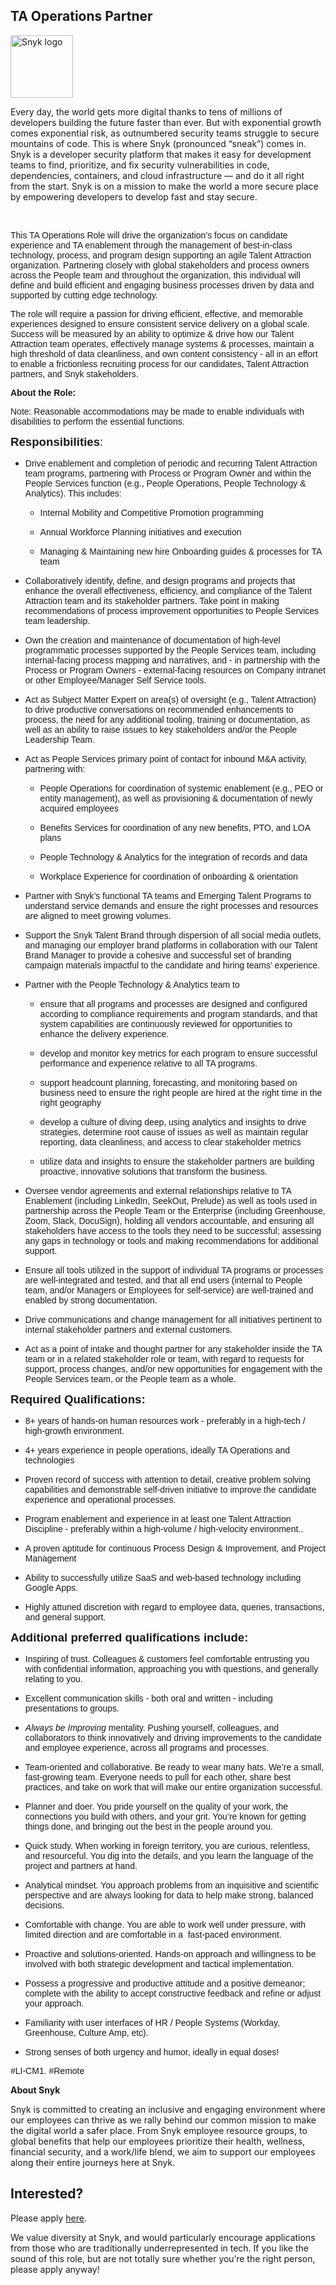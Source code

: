 TA Operations Partner
---

<img src="https://res.cloudinary.com/snyk/image/upload/v1537345894/press-kit/brand/logo-black.png" width="100" alt="Snyk logo" />

<div class="content-intro"><p><span style="font-weight: 400;">Every day, the world gets more digital thanks to tens of millions of developers building the future faster than ever. But with exponential growth comes exponential risk, as outnumbered security teams struggle to secure mountains of code. This is where Snyk (pronounced “sneak”) comes in. Snyk is a developer security platform that makes it easy for development teams to find, prioritize, and fix security vulnerabilities in code, dependencies, containers, and cloud infrastructure — and do it all right from the start. Snyk is on a mission to make the world a more secure place by empowering developers to develop fast and stay secure.</span></p></div><p>&nbsp;</p>
<p><span style="font-weight: 400; font-family: arial, helvetica, sans-serif;">This TA Operations Role will drive the organization’s focus on candidate experience and TA enablement through the management of best-in-class technology, process, and program design supporting an agile Talent Attraction organization. Partnering closely with global stakeholders and process owners across the People team and throughout the organization, this individual will define and build efficient and engaging business processes driven by data and supported by cutting edge technology.&nbsp;</span></p>
<p><span style="font-family: arial, helvetica, sans-serif;"><span style="font-weight: 400;">The role will require a passion for driving efficient, effective, and memorable experiences designed to ensure consistent service delivery on a global scale. </span><span style="font-weight: 400;">Success will be measured by an ability to optimize &amp; drive how our Talent Attraction team operates, effectively manage systems &amp; processes, maintain a high threshold of data cleanliness, and own content consistency - all in an effort to enable a frictionless recruiting process for our candidates, Talent Attraction partners, and Snyk stakeholders.&nbsp;</span></span></p>
<p><span style="font-family: arial, helvetica, sans-serif;"><strong>About the Role:</strong></span></p>
<p><span style="font-weight: 400; font-family: arial, helvetica, sans-serif;">Note: Reasonable accommodations may be made to enable individuals with disabilities to perform the essential functions.</span></p>
<p><span style="font-family: arial, helvetica, sans-serif; font-size: 14pt;"><strong>Responsibilities</strong><span style="font-weight: 400;">:</span></span></p>
<ul>
<li style="font-weight: 400;">
<p><span style="font-weight: 400; font-family: arial, helvetica, sans-serif;">Drive enablement and completion of periodic and recurring Talent Attraction team programs, partnering with Process or Program Owner and within the People Services function (e.g., People Operations, People Technology &amp; Analytics). This includes:</span></p>
</li>
<ul>
<li style="font-weight: 400;">
<p><span style="font-weight: 400; font-family: arial, helvetica, sans-serif;">Internal Mobility and Competitive Promotion programming</span></p>
</li>
<li style="font-weight: 400;">
<p><span style="font-weight: 400; font-family: arial, helvetica, sans-serif;">Annual Workforce Planning initiatives and execution</span></p>
</li>
<li style="font-weight: 400;">
<p><span style="font-weight: 400; font-family: arial, helvetica, sans-serif;">Managing &amp; Maintaining new hire Onboarding guides &amp; processes for TA team</span></p>
</li>
</ul>
<li style="font-weight: 400;">
<p><span style="font-weight: 400; font-family: arial, helvetica, sans-serif;">Collaboratively identify, define, and design programs and projects that enhance the overall effectiveness, efficiency, and compliance of the Talent Attraction team and its stakeholder partners. Take point in making recommendations of process improvement opportunities to People Services team leadership.</span></p>
</li>
<li style="font-weight: 400;">
<p><span style="font-weight: 400; font-family: arial, helvetica, sans-serif;">Own the creation and maintenance of documentation of high-level programmatic processes supported by the People Services team, including internal-facing process mapping and narratives, and - in partnership with the Process or Program Owners - external-facing resources on Company intranet or other Employee/Manager Self Service tools.</span></p>
</li>
<li style="font-weight: 400;">
<p><span style="font-weight: 400; font-family: arial, helvetica, sans-serif;">Act as Subject Matter Expert on area(s) of oversight (e.g., Talent Attraction) to drive productive conversations on recommended enhancements to process, the need for any additional tooling, training or documentation, as well as an ability to raise issues to key stakeholders and/or the People Leadership Team.</span></p>
</li>
<li style="font-weight: 400;">
<p><span style="font-weight: 400; font-family: arial, helvetica, sans-serif;">Act as People Services primary point of contact for inbound M&amp;A activity, partnering with:</span></p>
</li>
<ul>
<li style="font-weight: 400;">
<p><span style="font-weight: 400; font-family: arial, helvetica, sans-serif;">People Operations for coordination of systemic enablement (e.g., PEO or entity management), as well as provisioning &amp; documentation of newly acquired employees</span></p>
</li>
<li style="font-weight: 400;">
<p><span style="font-weight: 400; font-family: arial, helvetica, sans-serif;">Benefits Services for coordination of any new benefits, PTO, and LOA&nbsp; plans</span></p>
</li>
<li style="font-weight: 400;">
<p><span style="font-weight: 400; font-family: arial, helvetica, sans-serif;">People Technology &amp; Analytics for the integration of records and data</span></p>
</li>
<li style="font-weight: 400;">
<p><span style="font-weight: 400; font-family: arial, helvetica, sans-serif;">Workplace Experience for coordination of onboarding &amp; orientation</span></p>
</li>
</ul>
<li style="font-weight: 400;">
<p><span style="font-weight: 400; font-family: arial, helvetica, sans-serif;">Partner with Snyk’s functional TA teams and Emerging Talent Programs to understand service demands and ensure the right processes and resources are aligned to meet growing volumes.</span></p>
</li>
<li style="font-weight: 400;">
<p><span style="font-weight: 400; font-family: arial, helvetica, sans-serif;">Support the Snyk Talent Brand through dispersion of all social media outlets, and managing our employer brand platforms in collaboration with our Talent Brand Manager to provide a cohesive and successful set of branding campaign materials impactful to the candidate and hiring teams’ experience.</span></p>
</li>
<li style="font-weight: 400;">
<p><span style="font-weight: 400; font-family: arial, helvetica, sans-serif;">Partner with the People Technology &amp; Analytics team to</span></p>
</li>
<ul>
<li style="font-weight: 400;">
<p><span style="font-weight: 400; font-family: arial, helvetica, sans-serif;">ensure that all programs and processes are designed and configured according to compliance requirements and program standards, and that system capabilities are continuously reviewed for opportunities to enhance the delivery experience.</span></p>
</li>
<li style="font-weight: 400;">
<p><span style="font-weight: 400; font-family: arial, helvetica, sans-serif;">develop and monitor key metrics for each program to ensure successful performance and experience relative to all TA programs.</span></p>
</li>
<li style="font-weight: 400;">
<p><span style="font-weight: 400; font-family: arial, helvetica, sans-serif;">support headcount planning, forecasting, and monitoring based on business need to ensure the right people are hired at the right time in the right geography&nbsp;</span></p>
</li>
<li style="font-weight: 400;">
<p><span style="font-weight: 400; font-family: arial, helvetica, sans-serif;">develop a culture of diving deep, using analytics and insights to drive strategies, determine root cause of issues as well as maintain regular reporting, data cleanliness, and access to clear stakeholder metrics&nbsp;</span></p>
</li>
<li style="font-weight: 400;">
<p><span style="font-weight: 400; font-family: arial, helvetica, sans-serif;">utilize data and insights to ensure the stakeholder partners are building proactive, innovative solutions that transform the business.&nbsp;</span></p>
</li>
</ul>
<li style="font-weight: 400;">
<p><span style="font-weight: 400; font-family: arial, helvetica, sans-serif;">Oversee vendor agreements and external relationships relative to TA Enablement (including LinkedIn, SeekOut, Prelude) as well as tools used in partnership across the People Team or the Enterprise (including Greenhouse, Zoom, Slack, DocuSign), holding all vendors accountable, and ensuring all stakeholders have access to the tools they need to be successful; assessing any gaps in technology or tools and making recommendations for additional support.&nbsp;</span></p>
</li>
<li style="font-weight: 400;">
<p><span style="font-weight: 400; font-family: arial, helvetica, sans-serif;">Ensure all tools utilized in the support of individual TA programs or processes are well-integrated and tested, and that all end users (internal to People team, and/or Managers or Employees for self-service) are well-trained and enabled by strong documentation.</span></p>
</li>
<li style="font-weight: 400;">
<p><span style="font-weight: 400; font-family: arial, helvetica, sans-serif;">Drive communications and change management for all initiatives pertinent to internal stakeholder partners and external customers.</span></p>
</li>
<li style="font-weight: 400;">
<p><span style="font-weight: 400; font-family: arial, helvetica, sans-serif;">Act as a point of intake and thought partner for any stakeholder inside the TA team or in a related stakeholder role or team, with regard to requests for support, process changes, and/or new opportunities for engagement with the People Services team, or the People team as a whole.</span></p>
</li>
</ul>
<p><span style="font-family: arial, helvetica, sans-serif; font-size: 14pt;"><strong>Required Qualifications:</strong></span></p>
<ul>
<li style="font-weight: 400;">
<p><span style="font-weight: 400; font-family: arial, helvetica, sans-serif;">8+ years of hands-on human resources work - preferably in a high-tech / high-growth environment.</span></p>
</li>
<li style="font-weight: 400;"><span style="font-weight: 400; font-family: arial, helvetica, sans-serif;">4+ years experience in people operations, ideally TA Operations and technologies</span></li>
<li style="font-weight: 400;">
<p><span style="font-weight: 400; font-family: arial, helvetica, sans-serif;">Proven record of success with attention to detail, creative problem solving capabilities and demonstrable self-driven initiative to improve the candidate experience and operational processes.</span></p>
</li>
<li style="font-weight: 400;">
<p><span style="font-weight: 400; font-family: arial, helvetica, sans-serif;">Program enablement and experience in at least one Talent Attraction Discipline - preferably within a high-volume / high-velocity environment..</span></p>
</li>
<li style="font-weight: 400;">
<p><span style="font-weight: 400; font-family: arial, helvetica, sans-serif;">A proven aptitude for continuous Process Design &amp; Improvement, and Project Management</span></p>
</li>
<li style="font-weight: 400;">
<p><span style="font-weight: 400; font-family: arial, helvetica, sans-serif;">Ability to successfully utilize SaaS and web-based technology including Google Apps.</span></p>
</li>
<li style="font-weight: 400;">
<p><span style="font-weight: 400; font-family: arial, helvetica, sans-serif;">Highly attuned discretion with regard to employee data, queries, transactions, and general support.</span></p>
</li>
</ul>
<p><span style="font-family: arial, helvetica, sans-serif; font-size: 14pt;"><strong>Additional preferred qualifications include:</strong></span></p>
<ul>
<li style="font-weight: 400;">
<p><span style="font-weight: 400; font-family: arial, helvetica, sans-serif;">Inspiring of trust. Colleagues &amp; customers feel comfortable entrusting you with confidential information, approaching you with questions, and generally relating to you.</span></p>
</li>
<li style="font-weight: 400;">
<p><span style="font-weight: 400; font-family: arial, helvetica, sans-serif;">Excellent communication skills - both oral and written - including presentations to groups.</span></p>
</li>
<li style="font-weight: 400;">
<p><span style="font-family: arial, helvetica, sans-serif;"><em><span style="font-weight: 400;">Always be Improving</span></em><span style="font-weight: 400;"> mentality. Pushing yourself, colleagues, and collaborators to think innovatively and driving improvements to the candidate and employee experience, across all programs and processes.</span></span></p>
</li>
<li style="font-weight: 400;">
<p><span style="font-weight: 400; font-family: arial, helvetica, sans-serif;">Team-oriented and collaborative. Be ready to wear many hats. We’re a small, fast-growing team. Everyone needs to pull for each other, share best practices, and take on work that will make our entire organization successful.</span></p>
</li>
<li style="font-weight: 400;">
<p><span style="font-weight: 400; font-family: arial, helvetica, sans-serif;">Planner and doer. You pride yourself on the quality of your work, the connections you build with others, and your grit. You’re known for getting things done, and bringing out the best in the people around you.&nbsp;</span></p>
</li>
<li style="font-weight: 400;">
<p><span style="font-weight: 400; font-family: arial, helvetica, sans-serif;">Quick study. When working in foreign territory, you are curious, relentless, and resourceful. You dig into the details, and you learn the language of the project and partners at hand.</span></p>
</li>
<li style="font-weight: 400;">
<p><span style="font-weight: 400; font-family: arial, helvetica, sans-serif;">Analytical mindset. You approach problems from an inquisitive and scientific perspective and are always looking for data to help make strong, balanced decisions.</span></p>
</li>
<li style="font-weight: 400;">
<p><span style="font-weight: 400; font-family: arial, helvetica, sans-serif;">Comfortable with change. You are able to work well under pressure, with limited direction and are comfortable in a&nbsp; fast-paced environment.</span></p>
</li>
<li style="font-weight: 400;">
<p><span style="font-weight: 400; font-family: arial, helvetica, sans-serif;">Proactive and solutions-oriented. Hands-on approach and willingness to be involved with both strategic development and tactical implementation.</span></p>
</li>
<li style="font-weight: 400;">
<p><span style="font-weight: 400; font-family: arial, helvetica, sans-serif;">Possess a progressive and productive attitude and a positive demeanor; complete with the ability to accept constructive feedback and refine or adjust your approach.</span></p>
</li>
<li style="font-weight: 400;">
<p><span style="font-weight: 400; font-family: arial, helvetica, sans-serif;">Familiarity with user interfaces of HR / People Systems (Workday, Greenhouse, Culture Amp, etc).</span></p>
</li>
<li style="font-weight: 400;">
<p><span style="font-weight: 400; font-family: arial, helvetica, sans-serif;">Strong senses of both urgency and humor, ideally in equal doses!</span></p>
</li>
</ul>
<p><span style="font-weight: 400; font-family: arial, helvetica, sans-serif;">#LI-CM1. #Remote</span></p><div class="content-conclusion"><p><strong>About Snyk</strong></p>
<p><strong><span style="font-weight: 400;">Snyk is committed to creating an inclusive and engaging environment where our employees can thrive as we rally behind our common mission to make the digital world a safer place. From Snyk employee resource groups, to global benefits that help our employees prioritize their health, wellness, financial security, and a work/life blend, we aim to support our employees along their entire journeys here at Snyk. </span></strong></p></div>

Interested?
---

Please apply [here](https://boards.greenhouse.io/snyk/jobs/6367904002#app).

We value diversity at Snyk, and would particularly encourage applications from those who are traditionally underrepresented in tech.
If you like the sound of this role, but are not totally sure whether you’re the right person, please apply anyway!
